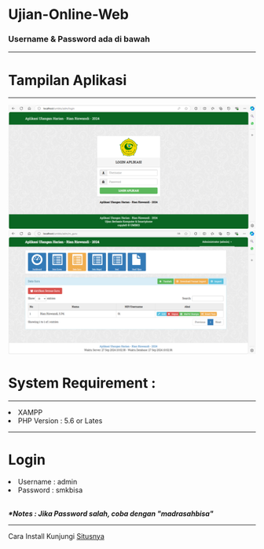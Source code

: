 # Ujian-Online-Web
<h3>Username & Password ada di bawah</h3>
<hr>
<h1>Tampilan Aplikasi</h1>
<hr>
<img src="https://github.com/rian-98/Ujian-Online-Web/blob/main/01.png">
<img src="https://github.com/rian-98/Ujian-Online-Web/blob/main/02.png">
<h1>System Requirement :</h1>
<hr>
<li>XAMPP</li>
<li>PHP Version : 5.6 or Lates</li>
<hr>
<h1>Login</h1>
<li>Username : admin</li>
<li>Password : smkbisa</li>
<br>
<p><i><b>*Notes : Jika Password salah, coba dengan "madrasahbisa"</b></i></p>
<hr>
<p>Cara Install Kunjungi
    <a href="https://www.youtube.com/watch?v=IgYnVPPTjBE&t=1849s">Situsnya</a>
</p>